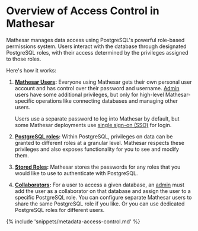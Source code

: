 # Overview of Access Control in Mathesar

Mathesar manages data access using PostgreSQL's powerful role-based permissions system. Users interact with the database through designated PostgreSQL roles, with their access determined by the privileges assigned to those roles.

Here's how it works:

1. **[Mathesar Users](./users.md):** Everyone using Mathesar gets their own personal user account and has control over their password and username. [Admin](./users.md#admin) users have some additional privileges, but only for high-level Mathesar-specific operations like connecting databases and managing other users.

  	Users use a separate password to log into Mathesar by default, but some Mathesar deployments use [single sign-on (SSO)](../administration/single-sign-on.md) for login.

1. **[PostgreSQL roles](./roles.md):** Within PostgreSQL, privileges on data can be granted to different roles at a granular level. Mathesar respects these privileges and also exposes functionality for you to see and modify them.

1. **[Stored Roles](./stored-roles.md):** Mathesar stores the passwords for any roles that you would like to use to authenticate with PostgreSQL.

1. **[Collaborators](./collaborators.md):** For a user to access a given database, an [admin](./users.md#admin) must add the user as a collaborator on that database and assign the user to a specific PostgreSQL role. You can configure separate Mathesar users to share the same PostgreSQL role if you like. Or you can use dedicated PostgreSQL roles for different users.

{% include 'snippets/metadata-access-control.md' %}
